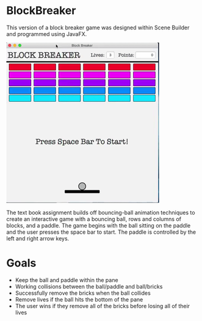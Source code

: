 # BlockBreaker
This version of a block breaker game was designed within Scene Builder and programmed using JavaFX. 

<img src="https://github.com/codercarly/BlockBreaker/blob/master/blockbreakerdemo.gif" width="400">

The text book assignment builds off bouncing-ball animation techniques to create an interactive game with a bouncing ball, rows and columns of blocks, and a paddle. The game begins with the ball sitting on the paddle and the user presses the space bar to start. The paddle is controlled by the left and right arrow keys.

# Goals
- Keep the ball and paddle within the pane
- Working collisions between the ball/paddle and ball/bricks
- Successfully remove the bricks when the ball collides
- Remove lives if the ball hits the bottom of the pane
- The user wins if they remove all of the bricks before losing all of their lives
